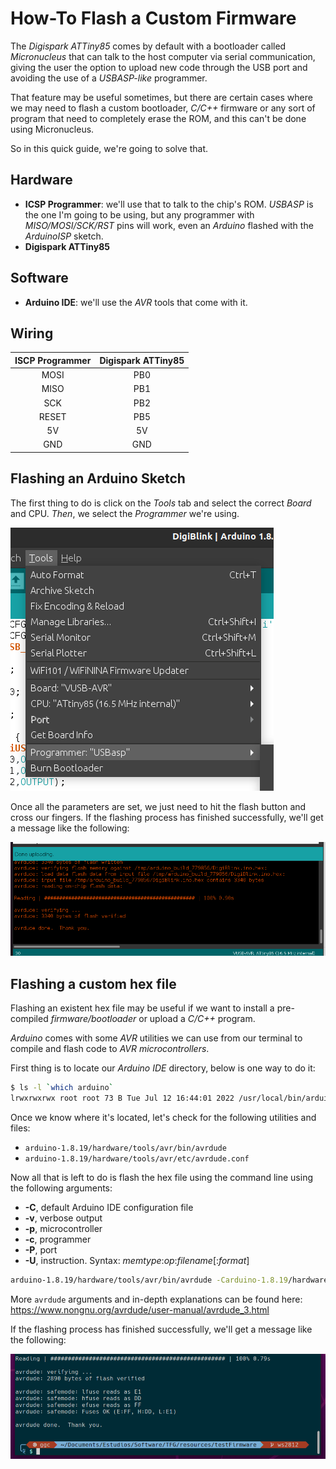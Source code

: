 # How-To Flash a Custom Firmware

The *Digispark ATTiny85* comes by default with a bootloader called *Micronucleus* that can talk to the host computer via serial communication, giving the user the option to upload new code through the USB port and avoiding the use of a *USBASP-like* programmer.

That feature may be useful sometimes, but there are certain cases where we may need to flash a custom bootloader, *C/C++* firmware or any sort of program that need to completely erase the ROM, and this can't be done using Micronucleus.

So in this quick guide, we're going to solve that.

## Hardware

* **ICSP Programmer**: we'll use that to talk to the chip's ROM. *USBASP* is the one I'm going to be using, but any programmer with *MISO/MOSI/SCK/RST* pins will work, even an *Arduino* flashed with the *ArduinoISP* sketch.
* **Digispark ATTiny85**



## Software

* **Arduino IDE**: we'll use the *AVR* tools that come with it.



## Wiring

| ISCP Programmer | Digispark ATTiny85 |
| :-------------: | :----------------: |
|      MOSI       |        PB0         |
|      MISO       |        PB1         |
|       SCK       |        PB2         |
|      RESET      |        PB5         |
|       5V        |         5V         |
|       GND       |        GND         |



## Flashing an Arduino Sketch

The first thing to do is click on the *Tools* tab and select the correct *Board* and CPU. *Then*, we select the *Programmer* we're using.

![](resources/usbasp.png)



Once all the parameters are set, we just need to hit the flash button and cross our fingers. If the flashing process has finished successfully, we'll get a message like the following:

![](resources/flashDoneArduino.png)



## Flashing a custom hex file

Flashing an existent hex file may be useful if we want to install a pre-compiled *firmware/bootloader* or upload a *C/C++* program.

*Arduino* comes with some *AVR* utilities we can use from our terminal to compile and flash code to *AVR microcontrollers*.

First thing is to locate our *Arduino IDE* directory, below is one way to do it:

```bash
$ ls -l `which arduino`
lrwxrwxrwx root root 73 B Tue Jul 12 16:44:01 2022 /usr/local/bin/arduino ⇒ /home/ggc/arduino-1.8.19/arduino
```

Once we know where it's located, let's check for the following utilities and files:

* ```arduino-1.8.19/hardware/tools/avr/bin/avrdude```
* ```arduino-1.8.19/hardware/tools/avr/etc/avrdude.conf```

Now all that is left to do is flash the hex file using the command line using the following arguments:

* **-C**, default Arduino IDE configuration file
* **-v**, verbose output
* **-p**, microcontroller
* **-c**, programmer
* **-P**, port
* **-U**, instruction. Syntax: *memtype*:*op*:*filename*[:*format*]

```bash	
arduino-1.8.19/hardware/tools/avr/bin/avrdude -Carduino-1.8.19/hardware/tools/avr/etc/avrdude.conf -v -pattiny85 -cusbasp -Pusb -Uflash:w:main.hex:i 
```

More ```avrdude``` arguments and in-depth explanations can be found here: https://www.nongnu.org/avrdude/user-manual/avrdude_3.html

If the flashing process has finished successfully, we'll get a message like the following:

![](resources/avrDone.png)
